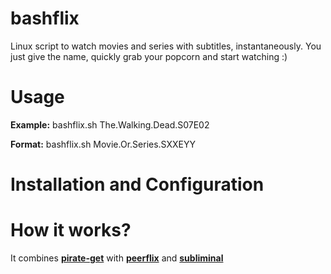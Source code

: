 # bashflix
Linux script to watch movies and series with subtitles, instantaneously. You just give the name, quickly grab your popcorn and start watching :) 

# Usage
**Example:** bashflix.sh The.Walking.Dead.S07E02

**Format:** bashflix.sh Movie.Or.Series.SXXEYY
  
# Installation and Configuration

# How it works?
It combines [**pirate-get**](https://github.com/vikstrous/pirate-get) with [**peerflix**](https://github.com/mafintosh/peerflix) and [**subliminal**](https://github.com/Diaoul/subliminal)








